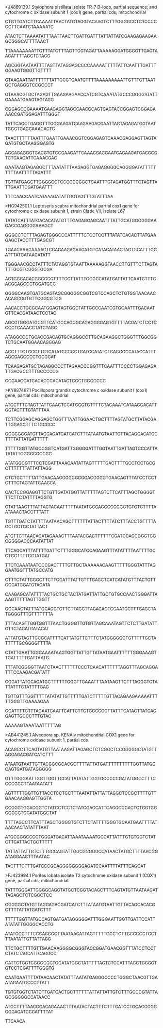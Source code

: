 ﻿\>JX869139.1 Stylophora pistillata isolate FR-7 D-loop, partial sequence; and cytochrome c oxidase subunit 1 (cox1) gene, partial cds; mitochondrial

CTGTTGATCTTCAAAATTAACTATGTAGGTACAAGTCTTTGGGGCCTCTCCCCGGTTCAATCTAAAAATG

ATACTCTTAAAATATTTAATTAACTTGATTGATTTATTATTATCGAAGAGAAGAAGCGGGCATTTTAACT

TTAAAAAAAATTGTTTATCTTTAGTTGGTAGATTAAAAAGGATGGGGTTGAGTAACATTTTAGCTCTAGG

AGCGGTAATAATTTTAGTTATAGGAGCCCCAAAAATTTTTATTCAATTTGATTTGGAAGTGGGTTGTTTT

GTAAGAATTATTTTTTTATTGCGTGAATGTTTTAAAAAAAAATTGTTTGTTAATGCTGAGGGTCCGCCCT

GTAAACGTGCTAGAGTTGAAGAAGAACCATCGTCAAATATGCCCGGGGATATTGAAAATGAAGTAGTAGG

CGGAGCCGAAAATGAAGAGGTAGCCAACCCAGTGAGTACCGGAGTCGGAGAAACCGATGGAGATTTGGGT

TATTCAGCTGAGGTTTGGGAAGATCAAGAAGACGAATTAGTAGAGATGGTAATTGGGTGAGCAAACAGTG

TAACTTTTTTAATTTGAATTGAAACGGTCGGAGAGTCAAACGAGGAGTTAGTAGATGTGCTAAGGGAGTG

AGCAGAGGGTGACGTGTCCGAAGATTCAAACGACGAATCAGAAGATGACGCGTCTGAAGATTCAAACGAC

GAATAAGTAGAGGCTTTAATATTTAAGAGGTGAGAGGGGCAGGGGATATTTTTTTTTAATTTTTAGATTT

TGTTATGAGCTTGGGGCCTCCCCCCGGCTCAATTTGTAGATGGTTTCTAGTTATTGAATTCGATGAATTT

TTTCAACCAATCATAAAGATATTGGTAGTTTGTATTTAA


\>HG942501.1 Leptoseris scabra mitochondrial partial cox1 gene for cytochrome c oxidase subunit 1, strain Clade VII, isolate L67

TATATCATTTATGACACATATGTTTGAGAGGAGCAATTTATTGCATGGGGGGAAGACCGAGGGGAAAGCT

GGGCCTCTTTAGAGTGGGCCCATTTTTCTCCTCCTTTATATCACACTTATGAAGAGCTACCTTTGAGCGT

TGAACAAAGAAAAGTCGAGAAGAGAAGATGTCATACATAACTAGTGCATTTGGATTTATGATAACATATT

TGGGAACGCCTATTTCTATAGGTGTAATTAAAAAGGTAACCTTGTTTCTTAGTATTTGCGTCGGGTGCGA

AGTGGCACACGGCGCGTTTTCCTTATTTGCGCCATATGATTATTCAATCTTTCACGCAGCCCTGGATGCC

GGGGCAAGTGATGCAGTAGCGGGGGCGGTCGTCCAGCTCTGTGGTAACAACACAGCGGTGTTCGGCGTGG

AACACCTGCGCAATGGAGTAGTGGCTATTGCCCAATCGTGCAATTTGACAATGTTCACGATAACTCCTAC

AGCGTGGGATGCGTTCATGCCAGCGCAGAGGGGAGTGTTTTACGATCTCCTCCCCTCAAACCTATCTAGC

ATAGGCCCTGCACCGACAGTGCAGGGCCTTGCAGAAGGCTGGGTTTGGCGGTCTGCAATGGAACAGGGAG

ACCTTTCTGGCTTCTCATATGGCCCTGATCCATATCTCAGGGCCATACCATTTAGCGAGCCCCTGCGGAT

TCAAGAGATGCTAGAGGCCCTTAGAACCCGGTTTCAATTTCCCCTGGAGAGATTGACGCCTTTGCCCCCG

GGGAACGATGAGACCGACATACTCGCTCGGGCGC


\>KY887487.1 Pocillopora grandis cytochrome c oxidase subunit I (cox1) gene, partial cds; mitochondrial

ATGCTTTCTAGTTATTGAACTCGATGGGTGTTTTCTACAAATCATAAGGACATTGGTACTTTGTATTTAA

TCTTCGGAGCAGGAGCTGGTTTAATTGGAACTGCTTTTAGTATGCTTATACGATTGGAGCTTTCTGCGCC

GGGGGCGATGTTAGGAGATGATCATCTTTATAATGTAATTGTTACAGCACATGCTTTTATTATGATTTTT

TTTTTGGTTATGCCGGTCATGATTGGGGGATTTGGTAATTGATTAGTCCCATTATATATTGGGGCGCCGG

ATATGGCGTTTCCTCGATTAAACAATATTAGTTTTTGACTTTTGCCTCCTGCGCTTTTTTTATTATTAGG

CTCTGCTTTTATTGAACAAGGGGCGGGGACGGGGTGAACAGTTTATCCTCCTCTTTCTAGTATTCAAGCA

CACTCCGGAGGTTCTGTTGATATGGTTATTTTTAGTCTTCATTTAGCTGGGGTTTCTTCTATTTTAGGTG

CTATTAACTTTATTACTACAATTTTTAATATGCGAGCCCCGGGTGTGTCTTTTAATAAACTACCTTTATT

TGTTTGATCTATTTTAATAACAGCTTTTTTATTACTTTTATCTTTACCTGTTTTAGCTGGTGCTATTACT

ATGTTGTTAACAGATAGAAACTTTAATACGACTTTTTTCGATCCAGCGGGTGGCGGGGACCCAATATTAT

TTCAGCATTTATTTTGATTCTTTGGGCATCCAGAAGTTTATATTTTAATTTTGCCTGGTTTTGGTATGAT

TTCTCAAATAATCCCGACTTTTGTTGCTAAAAAACAAGTTTTTGGGTATTTAGGAATGGTTTATGCCATG

CTTTCTATTGGGCTTCTTGGATTTATTGTTTGAGCTCATCATATGTTTACTGTTGGGATGGATGTAGATA

CAAGAGCATATTTTACTGCTGCTACTATGATTATTGCTGTGCCAACTGGGATTAAAGTTTTTAGTTGGTT

GGCAACTATTTATGGAGGTGTTCTTAGGTTAGAGACTCCAATGCTTTGAGCTATGGGGTTTGTTTTTTTA

TTTACAGTTGGTGGTTTAACTGGGGTTGTGTTAGCAAATAGTTCTCTTGATATTGTTCTACATGATACAT

ATTATGTAGTTGCGCATTTTCATTATGTTCTTTCTATGGGGGCTGTTTTTGCTATTTTTGCGGGGTTTTA

CTATTGAATTGGCAAAATAAGTGGTTATTGTTATAATGAATTTTTTGGGAAAGTTCATTTTTGATTAATG

TTTATCGGGGTTAATCTAACTTTTTTCCCTCAACATTTTTTAGGTTTAGCAGGATTTCCAAGACGATATT

CGGATTATGCAGATGCTTTTTTGGGTTGAAATTTAATAAGTTCTTTAGGGTCTATTATTTCTATTTTGAG

TGTTGTTTGGTTTTTATATATTGTTTTTGATCTTTTTGTTACAGAAGAAAAATTTTTGGGTTGAAAAGAA

GGATTTTCTTTAGAATGAATTCATTCTTCTCCCCCCTTATTTCATACTTATGAGGAGTTGCCCTTTGTAC

AAAAAGTAAATAATTTTTAG

\>AB441245.1 Alveopora sp. KENAlv mitochondrial COX1 gene for cytochrome oxidase subunit 1, partial cds

ACAGCCTTCAGTATGTTAATAAGATTAGAGCTCTCGGCTCCGGGGGCTATGTTAGGAGACGATCATCTTT

ATAATGTAATTGTTACGGCGCACGCTTTTATTATGATTTTTTTTTTGGTTATGCCAGTGATGATAGGGGG

GTTTGGGAATTGGTTGGTTCCATTATATATTGGTGCCCCCGATATGGCCTTTCCCCGGCTTAATAATATT

AGTTTTTGGTTGTTACCTCCTGCTTTAATATTATTATTAGGCTCCGCTTTTGTTGAACAAGGAGTTGGTA

CCGGGTGGACGGTCTATCCTCCTCTATCGAGCATTCAGGCCCACTCTGGTGGGGCGGTGGATATGGCTAT

TTTTAGCCTTCATTTAGCTGGGGTGTCTTCTATTTTGGGTGCAATGAATTTTATAACAACTATATTTAAT

ATGCGGGCCCCTGGGATGACATTAAATAAAATGCCATTATTTGTGTGGTCTATCTTGATTACTGCTTTTT

TATTATTATTGTCTTTGCCAGTATTGGCGGGGGCCATAACTATGCTTTTAACGGATAGGAACTTTAATAC

TACTTTCTTTGATCCCGCAGGGGGGGGAGATCCAATTTTATTTCAGCAT


\>FJ423994.1 Porites lobata isolate T2 cytochrome oxidase subunit 1 (COX1) gene, partial cds; mitochondrial

TATTTGGGATTGGGGCAGGTATGCTCGGTACAGCTTTCAGTATGTTAATAAGATTAGAGCTCTCGGCTCC

GGGGGCTATGTTAGGAGACGATCATCTTTATAATGTAATTGTTACAGCACACGCTTTTATTATGATCTTT

TTTTTGGTTATGCCAGTGATGATAGGGGGATTTGGGAATTGGTTGATTCCATTATATATTGGGGCACCTG

ATATGGCTTTCCCACGGCTTAATAACATTAGTTTTTGGCTGTTGCCCCCTGCTTTAATATTGTTATTAGG

TTCTGCTTTTGTTGAACAAGGGGCGGGTACCGGATGAACGGTTTATCCTCCTCTATCTAGCATTCAGGCC

CATTCTGGTGGGGCGGTGGATATGGCTATTTTTAGTCTCCATTTAGCTGGGGTGTCCTCGATTTTGGGTG

CAATGAATTTTATAACAACTATATTTAATATGAGGGCCCCTGGGCTAACGTTGAATAGAATGCCCTTATT

TGTGTGGTCTATCTTGATCACTGCTTTTTTATTATTATTGTCTTTGCCCGTATTAGCGGGGGCCATAACC

ATGCTTTTAACGGACAGAAACTTTAATACTACTTTCTTTGATCCTGCAGGGGGGGGAGATCCGATTTTAT

TTCAACA

